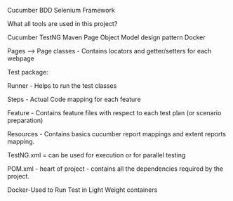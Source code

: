 Cucumber BDD Selenium Framework

What all tools are used in this project?

Cucumber
TestNG
Maven
Page Object Model design pattern
Docker

Pages --> Page classes - Contains locators and getter/setters for each webpage

Test package:

Runner - Helps to run the test classes

Steps - Actual Code mapping for each feature

Feature - Contains feature files with respect to each test plan (or scenario preparation)

Resources - Contains basics cucumber report mappings and extent reports mapping.

TestNG.xml = can be used for execution or for parallel testing

POM.xml - heart of project - contains all the dependencies required by the project.

Docker-Used to Run Test in Light Weight containers
